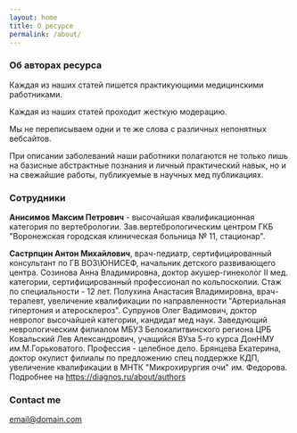 ```yaml
---
layout: home
title: О ресурсе
permalink: /about/
---
```




### Об авторах ресурса

Каждая из наших статей пишется практикующими медицинскими работниками.

Каждая из наших статей проходит  жесткую модерацию. 

Мы не переписываем одни и те же слова с различных непонятных вебсайтов.

При описании заболеваний наши работники полагаются не только лишь  на базисные абстрактные познания и личный практический навык, но и на свежайшие работы, публикуемые в научных мед публикациях.

### Сотрудники

**Анисимов Максим Петрович** - высочайшая квалификационная категория по вертебрологии.
 Зав.вертебрологическим центром ГКБ "Воронежская городская клиническая больница № 11, стационар".
 
 
**Састрпцин Антон Михайлович**, врач-педиатр, сертифицированный консультант по ГВ ВОЗ\ЮНИСЕФ, начальник детского развивающего центра.
Созинова Анна Владимировна, доктор акушер-гинеколог II мед. категории, сертифицированный профессионал по кольпоскопии. Стаж по специальности - 12 лет.
Полухина Анастасия Владимировна, врач-терапевт, увеличение квалификации по направленности "Артериальная гипертония и атеросклероз".
Супрунов Олег Вадимович, доктор невролог высочайшей категории, кандидат мед наук. Заведующий неврологическим филиалом МБУЗ Белокалитвинского региона ЦРБ
Ковальский Лев Александрович, учащийся ВУза 5-го курса ДонНМУ им.М.Горьковатого. Профессия - целебное дело.
Брянцева Екатерина, доктор окулист филиалы по предложению спец поддержке КДП, увеличение квалификации в МНТК "Микрохирургия очи" им. Федорова.
Подробнее на https://diagnos.ru/about/authors

### Contact me

[email@domain.com](mailto:email@domain.com)